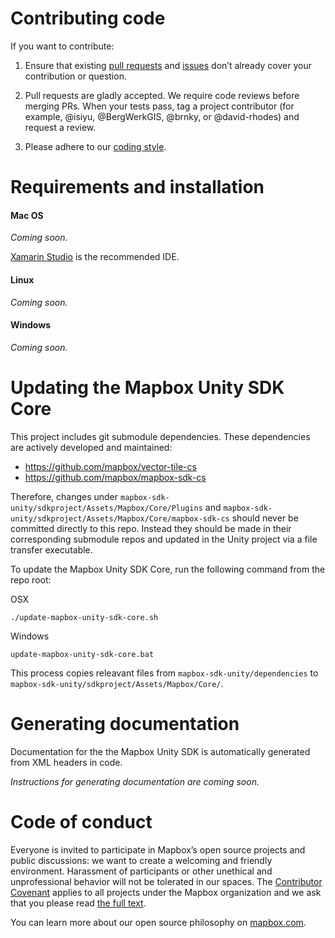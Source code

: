 # Contributing code

If you want to contribute:

1. Ensure that existing [pull requests](https://github.com/mapbox/mapbox-unity-sdk/pulls) and [issues](https://github.com/mapbox/mapbox-unity-sdk/issues) don’t already cover your contribution or question.

2. Pull requests are gladly accepted. We require code reviews before merging PRs. When your tests pass, tag a project contributor (for example, @isiyu, @BergWerkGIS, @brnky, or @david-rhodes) and request a review.

3. Please adhere to our [coding style](CODING-STYLE.md).

# Requirements and installation

#### Mac OS

*Coming soon.*

[Xamarin Studio](https://www.xamarin.com/download) is the recommended IDE.

#### Linux

*Coming soon.*

####  Windows

*Coming soon.*

# Updating the Mapbox Unity SDK Core

This project includes git submodule dependencies. These dependencies are actively developed and maintained:

- https://github.com/mapbox/vector-tile-cs
- https://github.com/mapbox/mapbox-sdk-cs

Therefore, changes under `mapbox-sdk-unity/sdkproject/Assets/Mapbox/Core/Plugins` and `mapbox-sdk-unity/sdkproject/Assets/Mapbox/Core/mapbox-sdk-cs` should never be committed directly to this repo. Instead they should be made in their corresponding submodule repos and updated in the Unity project via a file transfer executable.

To update the Mapbox Unity SDK Core, run the following command from the repo root:

OSX
```
./update-mapbox-unity-sdk-core.sh
```

Windows
```
update-mapbox-unity-sdk-core.bat
```

This process copies releavant files from `mapbox-sdk-unity/dependencies` to `mapbox-sdk-unity/sdkproject/Assets/Mapbox/Core/`.

# Generating documentation

Documentation for the the Mapbox Unity SDK is automatically generated from XML headers in code.

*Instructions for generating documentation are coming soon.*

# Code of conduct

Everyone is invited to participate in Mapbox’s open source projects and public discussions: we want to create a welcoming and friendly environment. Harassment of participants or other unethical and unprofessional behavior will not be tolerated in our spaces. The [Contributor Covenant](http://contributor-covenant.org) applies to all projects under the Mapbox organization and we ask that you please read [the full text](http://contributor-covenant.org/version/1/2/0/).

You can learn more about our open source philosophy on [mapbox.com](https://www.mapbox.com/about/open/).
